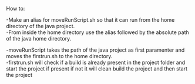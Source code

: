 How to:

-Make an alias for moveRunScript.sh so that it can run from the home directory of the java project.        
-From inside the home directory use the alias followed by the absolute path of the java home directory.

-moveRunScript takes the path of the java project as first paramenter and moves the firstrun.sh to the home directory.  
-firstrun.sh will check if a build is already present in the project folder and start the project if present if not it will clean build the project and then start the project
